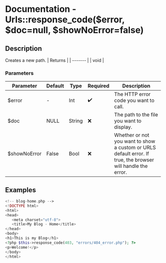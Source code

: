 # Documentation - Urls::response_code($error, $doc=null, $showNoError=false)
## Description
Creates a new path.
| Returns |
| ------- |
|  void   |

### Parameters
| Parameter | Default |  Type  |      Required      | Description |
| --------- | ------- | ------ | ------------------ | ----------- |
|   $error  | -       | Int    | :heavy_check_mark: | The HTTP error code you want to call. |
|   $doc    | NULL    | String | :x:                | The path to the file you want to display. |
| $showNoError | False | Bool  | :x:                | Whether or not you want to show a custom or URLS default error. If true, the browser will handle the error. |
## Examples
```PHP
<!-- blog-home.php -->
<!DOCTYPE html>
<html>
<head>
   <meta charset="utf-8">
   <title>My Blog - Home</title>
</head>
<body>
<h1>This is my Blog</h1>
<?php $this->response_code(403, "errors/404_error.php"); ?>
<p>Welcome!</p>
</body>
</html>
```
